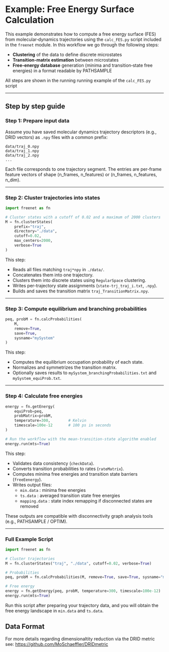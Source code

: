 # Example: Free Energy Surface Calculation

This example demonstrates how to compute a free energy surface (FES) from molecular‐dynamics trajectories using the `calc_FES.py` script included in the `freenet` module. In this workflow we go through the following steps:

- **Clustering** of the data to define discrete microstates  
- **Transition‐matrix estimation** between microstates  
- **Free‐energy database** generation (minima and transition‐state free energies) in a format readable by PATHSAMPLE  

All steps are shown in the running running example of the `calc_FES.py` script

---

## Step by step guide

### Step 1: Prepare input data

Assume you have saved molecular dynamics trajectory descriptors (e.g., DRID vectors) as `.npy` files with a common prefix:

```
data/traj_0.npy
data/traj_1.npy
data/traj_2.npy
...
```

Each file corresponds to one trajectory segment. The entries are per-frame feature vectors of shape (n_frames, n_features) or (n_frames, n_features, n_dim).

---

### Step 2: Cluster trajectories into states

```python
import freenet as fn

# Cluster states with a cutoff of 0.02 and a maximum of 2000 clusters
M = fn.clusterStates(
    prefix="traj",
    directory="./data",
    cutoff=0.02,
    max_centers=2000,
    verbose=True
)
```

This step:
- Reads all files matching `traj*npy` in `./data/`.
- Concatenates them into one trajectory.
- Clusters them into discrete states using `RegularSpace` clustering.
- Writes per-trajectory state assignments (`state-trj_traj_i.txt`, `.npy`).
- Builds and saves the transition matrix `traj_TransitionMatrix.npy`.

---

### Step 3: Compute equilibrium and branching probabilities

```python
peq, probM = fn.calcProbabilities(
    M,
    remove=True,
    save=True,
    sysname="mySystem"
)
```

This step:
- Computes the equilibrium occupation probability of each state.
- Normalizes and symmetrizes the transition matrix.
- Optionally saves results to `mySystem_branchingProbabilities.txt` and `mySystem_equiProb.txt`.

---

### Step 4: Calculate free energies

```python
energy = fn.getEnergy(
    equiProb=peq,
    probMatrix=probM,
    temperature=300,        # Kelvin
    timescale=100e-12       # 100 ps in seconds
)

# Run the workflow with the mean-transition-state algorithm enabled
energy.run(mts=True)
```

This step:
- Validates data consistency (`checkData`).
- Converts transition probabilities to rates (`rateMatrix`).
- Computes minima free energies and transition state barriers (`freeEenergy`).
- Writes output files:
  - `min.data` : minima free energies
  - `ts.data`  : averaged transition state free energies
  - `mapping.data` : state index remapping if disconnected states are removed

These outputs are compatible with disconnectivity graph analysis tools (e.g., PATHSAMPLE / OPTIM).

---

### Full Example Script

```python
import freenet as fn

# Cluster trajectories
M = fn.clusterStates("traj", "./data", cutoff=0.02, verbose=True)

# Probabilities
peq, probM = fn.calcProbabilities(M, remove=True, save=True, sysname="mySystem")

# Free energy
energy = fn.getEnergy(peq, probM, temperature=300, timescale=100e-12)
energy.run(mts=True)
```

Run this script after preparing your trajectory data, and you will obtain the free energy landscape in `min.data` and `ts.data`.


## Data Format

For more details regarding dimensionaltity reduction via the DRID metric see: https://github.com/MoSchaeffler/DRIDmetric